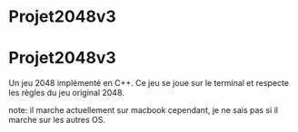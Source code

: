 # Projet2048v3
# Projet2048v3

Un jeu 2048 implémenté en C++. Ce jeu se joue sur le terminal et respecte les règles du jeu original 2048. 

note: il marche actuellement sur macbook cependant, je ne sais pas si il marche sur les autres OS. 
